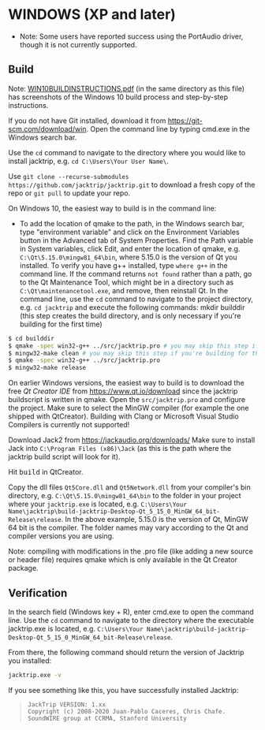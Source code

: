# WINDOWS (XP and later)
- Note: Some users have reported success using the PortAudio driver, though it
  is not currently supported.

## Build
Note: [WIN10BUILDINSTRUCTIONS.pdf](WIN10BUILDINSTRUCTIONS.pdf)
(in the same directory as this file) has screenshots of the Windows 10 build process
and step-by-step instructions.

If you do not have Git installed, download it from https://git-scm.com/download/win.
Open the command line by typing cmd.exe in the Windows search bar.

Use the `cd` command to navigate to the directory where you would like to
install jacktrip, e.g. `cd C:\Users\Your User Name\`.

Use `git clone --recurse-submodules https://github.com/jacktrip/jacktrip.git` to
download a fresh copy of the repo or `git pull` to update your repo.

On Windows 10, the easiest way to build is in the command line:

- To add the location of qmake to the path, in the Windows search bar, type
"environment variable" and click on the Environment Variables button in the
Advanced tab of System Properties.  Find the Path variable in System variables,
click Edit, and enter the location of qmake, e.g. `C:\Qt\5.15.0\mingw81_64\bin`,
where 5.15.0 is the version of Qt you installed.
To verify you have g++ installed, type `where g++` in the command line.  If the
command returns `not found` rather than a path, go to the Qt Maintenance Tool,
which might be in a directory such as `C:\Qt\maintenancetool.exe`, and remove,
then reinstall Qt.
In the command line, use the `cd` command to navigate to the project directory,
e.g. `cd jacktrip` and execute the following commands:
mkdir builddir (this step creates the build directory, and is only necessary if
you're building for the first time)

```sh
$ cd builddir
$ qmake -spec win32-g++ ../src/jacktrip.pro # you may skip this step if you're building for the first time
$ mingw32-make clean # you may skip this step if you're building for the first time
$ qmake -spec win32-g++ ../src/jacktrip.pro
$ mingw32-make release
```

On earlier Windows versions, the easiest way to build is to download the free
*Qt Creator IDE* from https://www.qt.io/download since the jacktrip buildscript is
written in qmake.
Open the `src/jacktrip.pro` and configure the project.
Make sure to select the MinGW compiler (for example the one shipped with QtCreator).
Building with Clang or Microsoft Visual Studio Compilers is currently not supported!

Download Jack2 from https://jackaudio.org/downloads/
Make sure to install Jack into `C:\Program Files (x86)\Jack` (as this is the
path where the jacktrip build script will look for it).

Hit <kbd>build</kbd> in QtCreator.

Copy the dll files `Qt5Core.dll` and `Qt5Network.dll` from your compiler's bin
directory, e.g. `C:\Qt\5.15.0\mingw81_64\bin` to the folder in your project
where your `jacktrip.exe` is located, e.g.
`C:\Users\Your Name\jacktrip\build-jacktrip-Desktop-Qt_5_15_0_MinGW_64_bit-Release\release`.
In the above example, 5.15.0 is the version of Qt, MinGW 64 bit is the compiler.
The folder names may vary according to the Qt and compiler versions you are
using.

Note: compiling with modifications in the .pro file (like adding a new source or
      header file) requires qmake which is only available in the Qt Creator
      package.

## Verification
In the search field (Windows key + R), enter cmd.exe to open the command line.
Use the `cd` command to navigate to the directory where the executable
jacktrip.exe is located, e.g.
`C:\Users\Your Name\jacktrip\build-jacktrip-Desktop-Qt_5_15_0_MinGW_64_bit-Release\release`.

From there, the following command should return the version of Jacktrip you installed:
~~~sh
jacktrip.exe -v
~~~

If you see something like this, you have successfully installed Jacktrip:

>     JackTrip VERSION: 1.xx
>     Copyright (c) 2008-2020 Juan-Pablo Caceres, Chris Chafe.
>     SoundWIRE group at CCRMA, Stanford University

